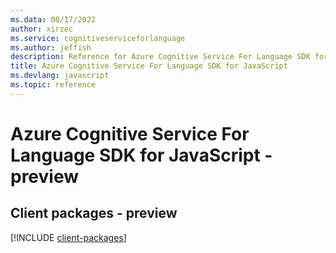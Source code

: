 ```yaml
---
ms.data: 08/17/2022
author: xirzec
ms.service: cognitiveserviceforlanguage
ms.author: jeffish
description: Reference for Azure Cognitive Service For Language SDK for JavaScript
title: Azure Cognitive Service For Language SDK for JavaScript
ms.devlang: javascript
ms.topic: reference
---
```

# Azure Cognitive Service For Language SDK for JavaScript - preview

## Client packages - preview
[!INCLUDE [client-packages](cognitive-service-for-language-client-index.md)]
